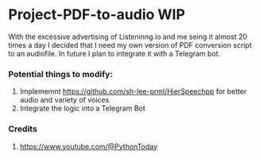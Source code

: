 # Project-PDF-to-audio WIP
With the excessive advertising of Listeninng.io and me seing it almost 20 times a day I decided that I need my own version of PDF conversion script to an audiofile. In future I plan to integrate it with a Telegram bot.


### Potential things to modify:
1. Implememnt https://github.com/sh-lee-prml/HierSpeechpp for better audio and variety of voices
2. Integrate the logic into a Telegram Bot


### Credits
1. https://www.youtube.com/@PythonToday
